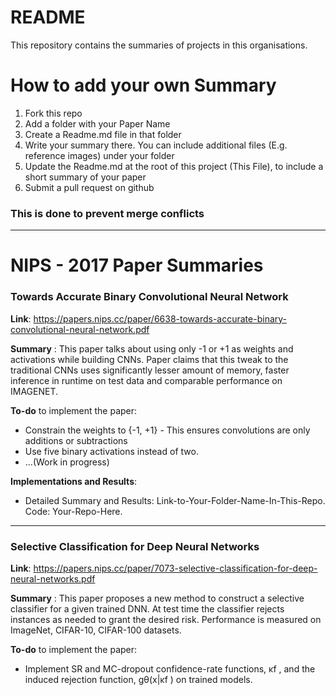 # README

This repository contains the summaries of projects in this organisations.



# How to add your own Summary
1. Fork this repo
2. Add a folder with your Paper Name
3. Create a Readme.md file in that folder
4. Write your summary there. You can include additional files (E.g. reference images) under your folder
5. Update the Readme.md at the root of this project (This File), to include a short summary of your paper
5. Submit a pull request on github



### This is done to prevent merge conflicts

___

# NIPS - 2017 Paper Summaries

### Towards Accurate Binary Convolutional Neural Network
**Link**: https://papers.nips.cc/paper/6638-towards-accurate-binary-convolutional-neural-network.pdf

**Summary** : This paper talks about using only -1 or +1 as weights and activations while building CNNs. Paper claims that this tweak to the traditional CNNs uses significantly lesser amount of memory, faster inference in runtime on test data and comparable performance on IMAGENET.

**To-do** to implement the paper:
  - Constrain the weights to {-1, +1} - This ensures convolutions are only additions or subtractions
  - Use five binary activations instead of two.
  - ...(Work in progress)

**Implementations and Results**:
  - Detailed Summary and Results: Link-to-Your-Folder-Name-In-This-Repo. Code: Your-Repo-Here.

___
  ### Selective Classification for Deep Neural Networks
  **Link**: https://papers.nips.cc/paper/7073-selective-classification-for-deep-neural-networks.pdf
  
  **Summary** : This paper proposes a new method to construct a selective classifier for a given trained DNN. At test time the classifier rejects instances as needed to grant the desired risk. Performance is measured on ImageNet, CIFAR-10, CIFAR-100 datasets.
  
  **To-do** to implement the paper:
   - Implement SR and MC-dropout confidence-rate functions, κf , and the induced rejection function, gθ(x|κf ) on trained models.
